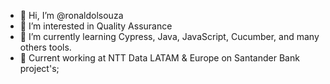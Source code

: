 - 👋 Hi, I’m @ronaldolsouza
- 👀 I’m interested in Quality Assurance
- 🌱 I’m currently learning Cypress, Java, JavaScript, Cucumber, and many others tools. 
- 🌱 Current working at NTT Data LATAM & Europe on Santander Bank project's;
